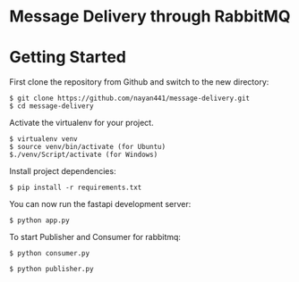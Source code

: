 # Message Delivery through RabbitMQ

# Getting Started

First clone the repository from Github and switch to the new directory:

    $ git clone https://github.com/nayan441/message-delivery.git
    $ cd message-delivery
 
Activate the virtualenv for your project.
    
    $ virtualenv venv
    $ source venv/bin/activate (for Ubuntu)
    $./venv/Script/activate (for Windows)

Install project dependencies:

    $ pip install -r requirements.txt
    
You can now run the fastapi development server:

    $ python app.py

To start Publisher and Consumer for rabbitmq:

    $ python consumer.py

    $ python publisher.py
